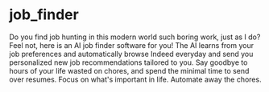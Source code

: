 # job_finder
Do you find job hunting in this modern world such boring work, just as I do? 
Feel not, here is an AI job finder software for you! 
The AI learns from your job preferences and automatically browse Indeed everyday 
and send you personalized new job recommendations tailored to you. 
Say goodbye to hours of your life wasted on chores, 
and spend the minimal time to send over resumes. 
Focus on what's important in life. Automate away the chores.
